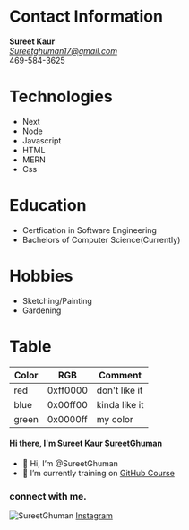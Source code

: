 # Contact Information
**Sureet Kaur**<br/>
*Sureetghuman17@gmail.com*<br/>
469-584-3625
# Technologies
- Next
- Node
- Javascript
- HTML
- MERN
- Css
# Education
* Certfication in Software Engineering
* Bachelors of Computer Science(Currently)
# Hobbies
* Sketching/Painting
* Gardening
# Table
Color | RGB | Comment
------|-----|--------
red | 0xff0000 | don't like it
blue | 0x00ff00 | kinda like it
green | 0x0000ff | my color

#### Hi there, I'm Sureet Kaur [SureetGhuman]()
- 👋 Hi, I’m @SureetGhuman
- 🌱 I’m currently training on [GitHub Course](website)

### connect with me.
![SureetGhuman](https://github.com/desktop/desktop/assets/169951373/f9aaed8e-dffa-4234-96fd-4a7c032f06f0)
[Instagram](https://www.instagram.com/sureet_kahlon/)
